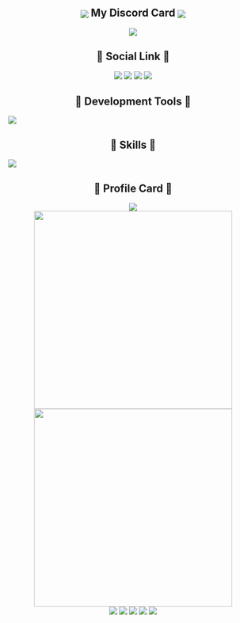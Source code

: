 <h2 align="center"><img src="https://cdn.cloudxact.com/images/%E6%9C%AA%E5%91%BD%E5%90%8D%E8%A8%AD%E8%A8%88%20(9).png" align="center"/> My Discord Card <img src="https://cdn.cloudxact.com/images/%E6%9C%AA%E5%91%BD%E5%90%8D%E8%A8%AD%E8%A8%88%20(9).png" align="center"/></h2>

<div align="center">
    <a href="https://discord.com/users/747071881169076264" >  
          <img src="https://lanyard.cnrad.dev/api/747071881169076264?theme=light&bg=809ecf&animated=false&hideDiscrim=true&borderRadius=30px&idleMessage=Probably%20doing%20something%20else..."  />  
    </a>  
</div>

<h2 align="center">🔗 Social Link 🔗</h2>

<p align="center">
  <a href="mailto:kevin@cloudxact.com" target="_blanket"><img src="https://icons.iconarchive.com/icons/dtafalonso/android-lollipop/64/Gmail-icon.png"/></a>
  <a href="https://www.youtube.com/@Kevin" target="_blanket"><img src="https://i.imgur.com/kk27I6n.png"/></a>
  <a href="https://discord.com/users/747071881169076264/" target="_blanket"><img src="https://i.imgur.com/XaAYKfF.png"/></a>
  <a href="https://open.spotify.com/user/31ef23eewtrdrp4o7p2z2fd7o5ru" target="_blanket"><img src="https://i.imgur.com/6bxPJal.png"/></a>
</p>

<h2 align="center">🔧 Development Tools 🔧</h2>
  <a href="https://www.cloudxact.com" align="center">
    <img src="https://skillicons.dev/icons?i=discord,aws,gcp,stackoverflow,codepen,docker,gradle,eclipse,firebase,flutter,git,github,django,githubactions,gitlab,idea,ai,ps,jenkins,jquery,pytorch,mastodon,kubernetes,jest,linux,nginx,bsd,nodejs,deno,unity,unreal,maven,vscode,zig,redux,ros,plan9,mongodb,mysql,sqlite" />
  </a>

<h2 align="center">🔧 Skills 🔧</h2>
  <a href="https://www.cloudxact.com" align="center">
    <img src="https://skillicons.dev/icons?i=c,cs,cpp,dart,html,css,go,java,js,ts,wordpress,py,php,nestjs,svg,react,md,nginx,nodejs,bots,docker,fortran,godot,unity,unreal,graphql" />
  </a>

<h2 align="center">📁 Profile Card 📁</h2>

<p align="center">
  <img src="https://github-readme-stats.vercel.app/api/top-langs/?username=Kevin28576&layout=compact&show_icons=true&count_private=true&theme=tokyonight" />
  <br>
  <img src="http://github-readme-streak-stats.herokuapp.com?user=Kevin28576&theme=tokyonight&date_format=%5BY.%5Dn.j&fire=DD2727" width="400px" />
  <img src="https://github-readme-stats.vercel.app/api?username=Kevin28576&show_icons=true&count_private=true&theme=tokyonight" width="400px" />
  <br>
  <img src="https://github-profile-summary-cards.vercel.app/api/cards/profile-details?username=Kevin28576&theme=tokyonight" />
  <img src="https://github-profile-summary-cards.vercel.app/api/cards/repos-per-language?username=Kevin28576&theme=tokyonight"/>
  <img src="https://github-profile-summary-cards.vercel.app/api/cards/most-commit-language?username=Kevin28576&theme=tokyonight"/>
  <img src="https://github-profile-summary-cards.vercel.app/api/cards/stats?username=Kevin28576&theme=tokyonight"/>
  <img src="https://github-profile-summary-cards.vercel.app/api/cards/productive-time?username=Kevin28576&theme=tokyonight"/>

  <!--
  <img src="https://github-readme-stats.vercel.app/api/pin/?username=Kevin28576&repo=Python-Ticket-BOT&theme=tokyonight" />
  -->
</p>
